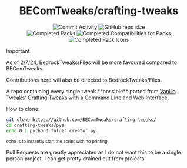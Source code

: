 <div align="center">

# BEComTweaks/crafting-tweaks

![Commit Activity](https://img.shields.io/github/commit-activity/w/BEComTweaks/crafting-tweaks?style=for-the-badge&label=Commits&color=purple)
![GitHub repo size](https://img.shields.io/github/repo-size/BEComTweaks/crafting-tweaks?style=for-the-badge&label=Size&color=pink)
<br>
![Completed Packs](https://img.shields.io/badge/Packs-26%2F26-blue?style=for-the-badge&color=blue)
![Completed Compatibilities for Packs](https://img.shields.io/badge/Compatibilities-0%2F2-cyan?style=for-the-badge&color=cyan)
![Completed Pack Icons](https://img.shields.io/badge/Pack%20Icons-26%2F26-green?style=for-the-badge&color=green)

</div>

> [!IMPORTANT]
> As of 2/7/24, BedrockTweaks/Files will be more favoured compared to BEComTweaks.
>
> Contributions here will also be directed to BedrockTweaks/Files.

<div align="left">
A repo containing every single tweak **possible** ported from <a href="https://vanillatweaks.net/picker/crafting-tweaks">Vanilla Tweaks' Crafting Tweaks</a> with a Command Line and Web Interface.

How to clone:

```bash
git clone https://github.com/BEComTweaks/crafting-tweaks/
cd crafting-tweaks/pys
echo 0 | python3 folder_creator.py
```

<sub>echo is to instantly start the script with no printing.</sub>

Pull Requests are greatly appreciated as I do not want this to be a single person project. I can get pretty drained out from projects.

</div>
